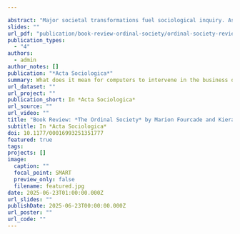 ```yaml
---

abstract: "Major societal transformations fuel sociological inquiry. As industrial capitalism displaced feudal economies, for instance, early theorists sought to understand the new forms of authority, labor, inequality, and social cohesion that emerged in its wake. We may now be living through another such transformation—one driven not by industrial production or bureaucratic governance, but by data, metrics, and algorithmic systems. *The Ordinal Society* builds on—and in key ways redirects—Shoshana Zuboff's (2019) claim that we are witnessing the rise of a new economic formation: surveillance capitalism, in which human experience is mined as “behavioral surplus” and turned into data to predict and shape behavior, and to generate profits. But where Zuboff focuses on extraction and surveillance, *The Ordinal Society* asks what comes next: how that data is used to classify, rank, and sort people in ways that structure access to opportunity and power."
slides: ""
url_pdf: "publication/book-review-ordinal-society/ordinal-society-review.pdf"
publication_types:
  - "4"
authors:
  - admin
author_notes: []
publication: "*Acta Sociologica*"
summary: What does it mean for computers to intervene in the business of seeing and organizing society? The answer to this question in now more important than ever.
url_dataset: ""
url_project: ""
publication_short: In *Acta Sociologica*
url_source: ""
url_video: ""
title: "Book Review: *The Ordinal Society* by Marion Fourcade and Kieran Healy"
subtitle: In *Acta Sociologica*
doi: 10.1177/00016993251351777
featured: true
tags:
projects: []
image:
  caption: ""
  focal_point: SMART
  preview_only: false
  filename: featured.jpg
date: 2025-06-23T01:00:00.000Z
url_slides: ""
publishDate: 2025-06-23T00:00:00.000Z
url_poster: ""
url_code: ""
---
```


